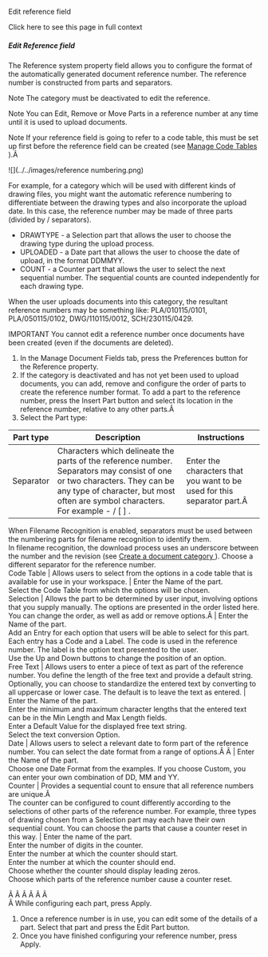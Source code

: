 Edit reference field

Click here to see this page in full context

#####  Edit Reference field

The Reference system property field allows you to configure the format of the
automatically generated document reference number. The reference number is
constructed from parts and separators.

Note  The category must be deactivated to edit the reference.

Note  You can Edit, Remove or Move Parts in a reference number at any time
until it is used to upload documents.

Note  If your reference field is going to refer to a code table, this must be
set up first before the reference field can be created (see [ Manage Code
Tables ](Manage.htm#h) ).Â

![](../../images/reference numbering.png)

For example, for a category which will be used with different kinds of drawing
files, you might want the automatic reference numbering to differentiate
between the drawing types and also incorporate the upload date. In this case,
the reference number may be made of three parts (divided by / separators).

  * DRAWTYPE - a Selection part that allows the user to choose the drawing type during the upload process. 
  * UPLOADED - a Date part that allows the user to choose the date of upload, in the format DDMMYY. 
  * COUNT - a Counter part that allows the user to select the next sequential number. The sequential counts are counted independently for each drawing type. 

When the user uploads documents into this category, the resultant reference
numbers may be something like: PLA/010115/0101, PLA/050115/0102,
DWG/110115/0012, SCH/230115/0429.

IMPORTANT  You cannot edit a reference number once documents have been created
(even if the documents are deleted).

  1. In the Manage Document Fields tab, press the Preferences button for the Reference property. 
  2. If the category is deactivated and has not yet been used to upload documents, you can add, remove and configure the order of parts to create the reference number format. To add a part to the reference number, press the Insert Part button and select its location in the reference number, relative to any other parts.Â 
  3. Select the Part type: 

Part type  |  Description  |  Instructions   
---|---|---  
Separator  |  Characters which delineate the parts of the reference number. Separators may consist of one or two characters. They can be any type of character, but most often are symbol characters. For example - / [ ] .  |  Enter the characters that you want to be used for this separator part.Â   
When Filename Recognition is enabled, separators must be used between the
numbering parts for filename recognition to identify them.  
In filename recognition, the download process uses an underscore between the
number and the revision (see [ Create a document category
](Category_adm.htm#h1) ). Choose a different separator for the reference
number.  
Code Table  |  Allows users to select from the options in a code table that is available for use in your workspace.  |  Enter the Name of the part.   
Select the Code Table from which the options will be chosen.  
Selection  |  Allows the part to be determined by user input, involving options that you supply manually. The options are presented in the order listed here. You can change the order, as well as add or remove options.Â  |  Enter the Name of the part.   
Add an Entry for each option that users will be able to select for this part.
Each entry has a Code and a Label. The code is used in the reference number.
The label is the option text presented to the user.  
Use the Up and Down buttons to change the position of an option.  
Free Text  |  Allows users to enter a piece of text as part of the reference number. You define the length of the free text and provide a default string.   
Optionally, you can choose to standardize the entered text by converting to all uppercase or lower case. The default is to leave the text as entered.  |  Enter the Name of the part.   
Enter the minimum and maximum character lengths that the entered text can be
in the Min Length and Max Length fields.  
Enter a Default Value for the displayed free text string.  
Select the text conversion Option.  
Date  |  Allows users to select a relevant date to form part of the reference number. You can select the date format from a range of options.Â Â  |  Enter the Name of the part.   
Choose one Date Format from the examples. If you choose Custom, you can enter
your own combination of DD, MM and YY.  
Counter  |  Provides a sequential count to ensure that all reference numbers are unique.Â   
The counter can be configured to count differently according to the selections of other parts of the reference number. For example, three types of drawing chosen from a Selection part may each have their own sequential count. You can choose the parts that cause a counter reset in this way.  |  Enter the name of the part.   
Enter the number of digits in the counter.  
Enter the number at which the counter should start.  
Enter the number at which the counter should end.  
Choose whether the counter should display leading zeros.  
Choose which parts of the reference number cause a counter reset.  
  
Â Â Â Â Â Â  
Â While configuring each part, press Apply.

  1. Once a reference number is in use, you can edit some of the details of a part. Select that part and press the Edit Part button. 
  2. Once you have finished configuring your reference number, press Apply. 

